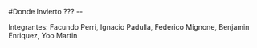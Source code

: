 #Donde Invierto ??? --

Integrantes: Facundo Perri, Ignacio Padulla, Federico Mignone, Benjamin Enriquez, Yoo Martin
